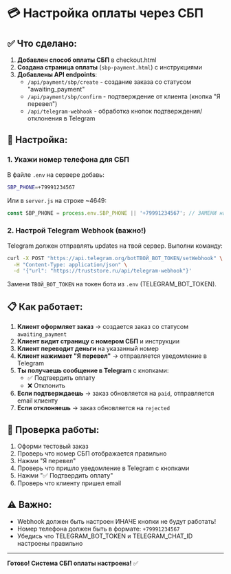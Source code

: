 # 💳 Настройка оплаты через СБП

## ✅ Что сделано:

1. **Добавлен способ оплаты СБП** в checkout.html
2. **Создана страница оплаты** (`sbp-payment.html`) с инструкциями
3. **Добавлены API endpoints**:
   - `/api/payment/sbp/create` - создание заказа со статусом "awaiting_payment"
   - `/api/payment/sbp/confirm` - подтверждение от клиента (кнопка "Я перевел")
   - `/api/telegram-webhook` - обработка кнопок подтверждения/отклонения в Telegram

## 🔧 Настройка:

### 1. Укажи номер телефона для СБП

В файле `.env` на сервере добавь:
```bash
SBP_PHONE=+79991234567
```

Или в `server.js` на строке ~4649:
```javascript
const SBP_PHONE = process.env.SBP_PHONE || '+79991234567'; // ЗАМЕНИ на свой номер!
```

### 2. Настрой Telegram Webhook (важно!)

Telegram должен отправлять updates на твой сервер. Выполни команду:

```bash
curl -X POST "https://api.telegram.org/botТВОЙ_BOT_TOKEN/setWebhook" \
  -H "Content-Type: application/json" \
  -d '{"url": "https://truststore.ru/api/telegram-webhook"}'
```

Замени `ТВОЙ_BOT_TOKEN` на токен бота из `.env` (TELEGRAM_BOT_TOKEN).

## 📋 Как работает:

1. **Клиент оформляет заказ** → создается заказ со статусом `awaiting_payment`
2. **Клиент видит страницу с номером СБП** и инструкции
3. **Клиент переводит деньги** на указанный номер
4. **Клиент нажимает "Я перевел"** → отправляется уведомление в Telegram
5. **Ты получаешь сообщение в Telegram** с кнопками:
   - ✅ Подтвердить оплату
   - ❌ Отклонить
6. **Если подтверждаешь** → заказ обновляется на `paid`, отправляется email клиенту
7. **Если отклоняешь** → заказ обновляется на `rejected`

## 🎯 Проверка работы:

1. Оформи тестовый заказ
2. Проверь что номер СБП отображается правильно
3. Нажми "Я перевел" 
4. Проверь что пришло уведомление в Telegram с кнопками
5. Нажми "✅ Подтвердить оплату"
6. Проверь что клиенту пришел email

## ⚠️ Важно:

- Webhook должен быть настроен ИНАЧЕ кнопки не будут работать!
- Номер телефона должен быть в формате: `+79991234567`
- Убедись что TELEGRAM_BOT_TOKEN и TELEGRAM_CHAT_ID настроены правильно

---

**Готово! Система СБП оплаты настроена!** ✅

